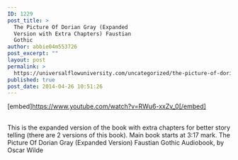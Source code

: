 ```yaml
---
ID: 1229
post_title: >
  The Picture Of Dorian Gray (Expanded
  Version with Extra Chapters) Faustian
  Gothic
author: abbie04m553726
post_excerpt: ""
layout: post
permalink: >
  https://universalflowuniversity.com/uncategorized/the-picture-of-dorian-gray-expanded-version-with-extra-chapters-faustian-gothic/
published: true
post_date: 2014-04-26 10:51:26
---
```

[embed]https://www.youtube.com/watch?v=RWu6-xxZv_0[/embed]</br></br>
<p>This is the expanded version of the book with extra chapters for better story telling (there are 2 versions of this book).
Main book starts at 3:17 mark.
The Picture Of Dorian Gray (Expanded Version) Faustian Gothic Audiobook, by Oscar Wilde</p>